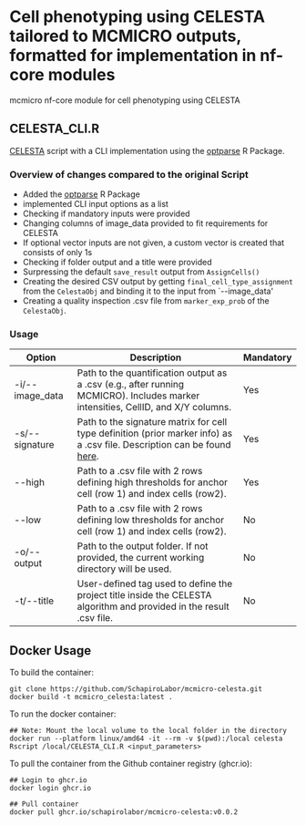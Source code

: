 # Cell phenotyping using CELESTA tailored to MCMICRO outputs, formatted for implementation in nf-core modules

mcmicro nf-core module for cell phenotyping using CELESTA

## CELESTA_CLI.R

[CELESTA](https://github.com/plevritis-lab/CELESTA) script with a CLI implementation using the [optparse](https://github.com/trevorld/r-optparse) R Package.

### Overview of changes compared to the original Script

- Added the [optparse](https://github.com/trevorld/r-optparse) R Package
- implemented CLI input options as a list
- Checking if mandatory inputs were provided
- Changing columns of image_data provided to fit requirements for CELESTA
- If optional vector inputs are not given, a custom vector is created that consists of only 1s
- Checking if folder output and a title were provided
- Surpressing the default `save_result` output from `AssignCells()`
- Creating the desired CSV output by getting `final_cell_type_assignment` from the `CelestaObj` and binding it to the input from `--image_data'
- Creating a quality inspection .csv file from `marker_exp_prob` of the `CelestaObj`.

### Usage

| Option         | Description                                                                                                                                                         | Mandatory |
|----------------|---------------------------------------------------------------------------------------------------------------------------------------------------------------------|-----------|
| -i/--image_data| Path to the quantification output as a .csv (e.g., after running MCMICRO). Includes marker intensities, CellID, and X/Y columns.                                      | Yes       |
| -s/--signature | Path to the signature matrix for cell type definition (prior marker info) as a .csv file. Description can be found [here](https://github.com/plevritis-lab/CELESTA).  | Yes       |
| --high         | Path to a .csv file with 2 rows defining high thresholds for anchor cell (row 1) and index cells (row2).                                                              | Yes       |
| --low          | Path to a .csv file with 2 rows defining low thresholds for anchor cell (row 1) and index cells (row2).                                                               | No        |
| -o/--output    | Path to the output folder. If not provided, the current working directory will be used.                                                                             | No        |
| -t/--title     | User-defined tag used to define the project title inside the CELESTA algorithm and provided in the result .csv file.                                                | No        |

## Docker Usage

To build the container:
```
git clone https://github.com/SchapiroLabor/mcmicro-celesta.git
docker build -t mcmicro_celesta:latest .
```

To run the docker container: 
```
## Note: Mount the local volume to the local folder in the directory
docker run --platform linux/amd64 -it --rm -v $(pwd):/local celesta Rscript /local/CELESTA_CLI.R <input_parameters>

```

To pull the container from the Github container registry (ghcr.io):
```
## Login to ghcr.io
docker login ghcr.io

## Pull container
docker pull ghcr.io/schapirolabor/mcmicro-celesta:v0.0.2
```
